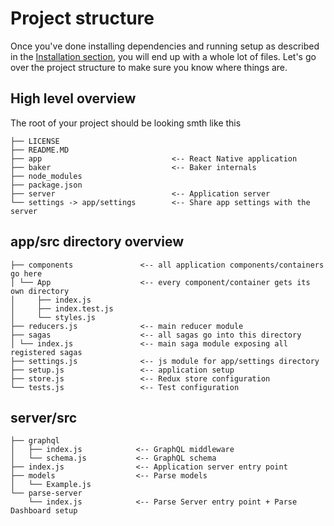 # Project structure

Once you've done installing dependencies and running setup as described in the [Installation section](/gettingstarted/installation.md), you will end up with a whole lot of files. Let's go over the project structure to make sure you know where things are.

## High level overview

The root of your project should be looking smth like this

```
├── LICENSE
├── README.MD
├── app                             <-- React Native application
├── baker                           <-- Baker internals
├── node_modules
├── package.json
├── server                          <-- Application server
└── settings -> app/settings        <-- Share app settings with the server
```

## app/src directory overview

```
├── components               <-- all application components/containers go here   
│ └── App                    <-- every component/container gets its own directory
│     ├── index.js
│     ├── index.test.js
│     └── styles.js
├── reducers.js              <-- main reducer module
├── sagas                    <-- all sagas go into this directory
│ └── index.js               <-- main saga module exposing all registered sagas
├── settings.js              <-- js module for app/settings directory   
├── setup.js                 <-- application setup
├── store.js                 <-- Redux store configuration
└── tests.js                 <-- Test configuration
```

## server/src

```
├── graphql                 
│   ├── index.js            <-- GraphQL middleware 
│   └── schema.js           <-- GraphQL schema
├── index.js                <-- Application server entry point
├── models                  <-- Parse models
│   └── Example.js
└── parse-server           
    └── index.js            <-- Parse Server entry point + Parse Dashboard setup
``` 